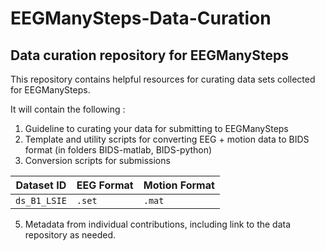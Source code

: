# EEGManySteps-Data-Curation
Data curation repository for EEGManySteps
--------------------------------------------------------------------------------------
This repository contains helpful resources for curating data sets collected for EEGManySteps. 

It will contain the following : 
1. Guideline to curating your data for submitting to EEGManySteps
3. Template and utility scripts for converting EEG + motion data to BIDS format (in folders BIDS-matlab, BIDS-python) 	
4. Conversion scripts for submissions 

| Dataset ID | EEG Format | Motion Format |
|-------------|-------------|----------------|
| `ds_B1_LSIE` | `.set` | `.mat` |

5. Metadata from individual contributions, including link to the data repository as needed.
